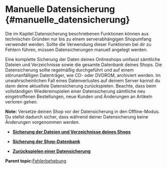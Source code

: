 # Manuelle Datensicherung {#manuelle_datensicherung}

Die im Kapitel Datensicherung beschriebenen Funktionen können aus technischen Gründen nur bis zu einem serverabhängigen Shopumfang verwendet werden. Sollte die Verwendung dieser Funktionen bei dir zu Fehlern führen, müssen Datensicherungen manuell angelegt werden.

Eine komplette Sicherung der Daten deines Onlineshops umfasst sämtliche Dateien und Verzeichnisse sowie die gesamte Datenbank deines Shops. Die Datensicherung sollte regelmäßig durchgeführt und auf einem störunanfälligen Datenträger, wie CD- oder DVDROM, archiviert werden. Im unwahrscheinlichen Fall eines Datenverlustes auf deinem Server kannst du dann deine aktuellste Datensicherung zurückspielen. Beachte, dass beim vollständigen Wiedereinspielen einer Datensicherung sämtliche neu eingetroffenen Bestellungen, neue Kunden und Änderungen an Artikeln verloren gehen.

**Note:** Versetze deinen Shop vor der Datensicherung in den Offline-Modus. Du stellst dadurch sicher, dass während deiner Datensicherung keine Änderungen vorgenommen werden.

-   **[Sicherung der Dateien und Verzeichnisse deines Shops](16_1_1_Sicherung_der_Dateien_und_Verzeichnisse_Ihres_Shops.md)**  

-   **[Sicherung der Shop-Datenbank](16_1_2_Sicherung_der_Shop_Datenbank.md)**  

-   **[Zurückspielen einer Datensicherung](16_1_3_Zurueckspielen_einer_Datensicherung.md)**  


**Parent topic:**[Fehlerbehebung](16_Fehlerbehebung.md)

